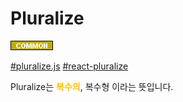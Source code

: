 # Pluralize

![Common](../../2TAT1C/Label_Common.png)

<a href="https://github.com/blakeembrey/pluralize">#pluralize.js</a>
<a href="https://github.com/tsmith123/react-pluralize">#react-pluralize</a>

Pluralize는 <span style="color:#FFBF00; font-weight:bold;">복수의</span>, 복수형 이라는 뜻입니다.
